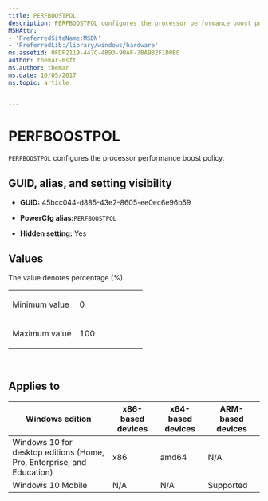 ```yaml
---
title: PERFBOOSTPOL
description: PERFBOOSTPOL configures the processor performance boost policy.
MSHAttr:
- 'PreferredSiteName:MSDN'
- 'PreferredLib:/library/windows/hardware'
ms.assetid: 0FDF2119-447C-4B93-90AF-7BA9B2F1D0B0
author: themar-msft
ms.author: themar
ms.date: 10/05/2017
ms.topic: article


---
```


# PERFBOOSTPOL


`PERFBOOSTPOL` configures the processor performance boost policy.

## <span id="GUID__alias__and_setting_visibility"></span><span id="guid__alias__and_setting_visibility"></span><span id="GUID__ALIAS__AND_SETTING_VISIBILITY"></span>GUID, alias, and setting visibility


-   **GUID:** 45bcc044-d885-43e2-8605-ee0ec6e96b59

-   **PowerCfg alias:**`PERFBOOSTPOL`

-   **Hidden setting:** Yes

## <span id="Values"></span><span id="values"></span><span id="VALUES"></span>Values


The value denotes percentage (%).

<table>
<colgroup>
<col width="50%" />
<col width="50%" />
</colgroup>
<tbody>
<tr class="odd">
<td><p>Minimum value</p></td>
<td><p>0</p></td>
</tr>
<tr class="even">
<td><p>Maximum value</p></td>
<td><p>100</p></td>
</tr>
</tbody>
</table>

 

## <span id="Applies_to"></span><span id="applies_to"></span><span id="APPLIES_TO"></span>Applies to


| Windows edition                                                        | x86-based devices | x64-based devices | ARM-based devices |
|------------------------------------------------------------------------|-------------------|-------------------|-------------------|
| Windows 10 for desktop editions (Home, Pro, Enterprise, and Education) | x86               | amd64             | N/A               |
| Windows 10 Mobile                                                      | N/A               | N/A               | Supported         |
